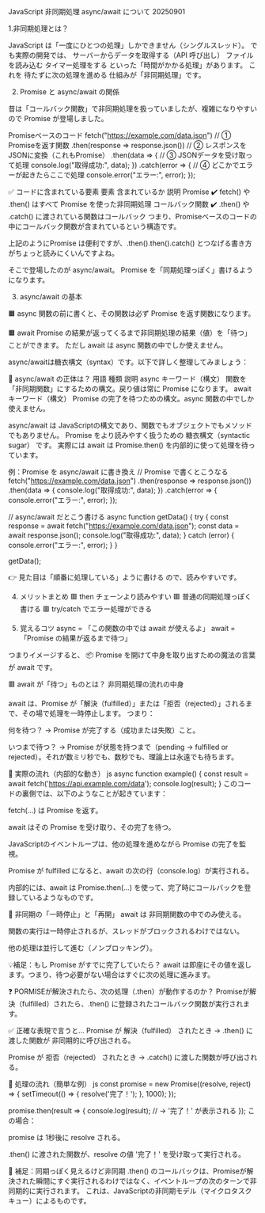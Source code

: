 JavaScript 非同期処理 async/await について 20250901

1.非同期処理とは？

JavaScript は「一度にひとつの処理」しかできません（シングルスレッド）。
でも実際の開発では、
サーバーからデータを取得する（API 呼び出し）
ファイルを読み込む
タイマー処理をする
といった「時間がかかる処理」があります。
これを 待たずに次の処理を進める 仕組みが「非同期処理」です。

2. Promise と async/await の関係

昔は「コールバック関数」で非同期処理を扱っていましたが、複雑になりやすいので Promise が登場しました。

Promiseベースのコード
fetch("https://example.com/data.json") // ① Promiseを返す関数
  .then(response => response.json())   // ② レスポンスをJSONに変換（これもPromise）
  .then(data => {                      // ③ JSONデータを受け取って処理
    console.log("取得成功:", data);
  })
  .catch(error => {                    // ④ どこかでエラーが起きたらここで処理
    console.error("エラー:", error);
  });

✅ コードに含まれている要素
要素	            含まれているか	    説明
Promise	            ✔️	            fetch() や .then() はすべて Promise を使った非同期処理
コールバック関数     ✔️              .then() や .catch() に渡されている関数はコールバック
つまり、Promiseベースのコードの中にコールバック関数が含まれているという構造です。

上記のようにPromise は便利ですが、.then().then().catch() とつなげる書き方がちょっと読みにくいんですよね。

そこで登場したのが async/await。
Promise を「同期処理っぽく」書けるようになります。

3. async/await の基本

🟧 async
関数の前に書くと、その関数は必ず Promise を返す関数になります。

🟧 await
Promise の結果が返ってくるまで非同期処理の結果（値）を「待つ」ことができます。
ただし await は async 関数の中でしか使えません。


async/awaitは糖衣構文（syntax）です。以下で詳しく整理してみましょう：

🧠 async/await の正体は？
用語	    種類	            説明
async	キーワード（構文）	関数を「非同期関数」にするための構文。戻り値は常に Promise になります。
await	キーワード（構文）	Promise の完了を待つための構文。async 関数の中でしか使えません。

async/await は JavaScriptの構文であり、関数でもオブジェクトでもメソッドでもありません。
Promise をより読みやすく扱うための 糖衣構文（syntactic sugar） です。
実際には await は Promise.then() を内部的に使って処理を待っています。

例：Promise を async/await に書き換え
// Promise で書くとこうなる
fetch("https://example.com/data.json")
  .then(response => response.json())
  .then(data => {
    console.log("取得成功:", data);
  })
  .catch(error => {
    console.error("エラー:", error);
  });


// async/await だとこう書ける
async function getData() {
  try {
    const response = await fetch("https://example.com/data.json");
    const data = await response.json();
    console.log("取得成功:", data);
  } catch (error) {
    console.error("エラー:", error);
  }
}

getData();


👉 見た目は「順番に処理している」ように書ける ので、読みやすいです。

4. メリットまとめ
🟥 then チェーンより読みやすい
🟥 普通の同期処理っぽく書ける
🟥 try/catch でエラー処理ができる

5. 覚えるコツ
async = 「この関数の中では await が使えるよ」
await = 「Promise の結果が返るまで待つ」

つまりイメージすると、
📦 Promise を開けて中身を取り出すための魔法の言葉 が await です。


🟥 await が「待つ」ものとは？ 非同期処理の流れの中身

await は、Promise が「解決（fulfilled）」または「拒否（rejected）」されるまで、その場で処理を一時停止します。
つまり：

何を待つ？ → Promise が完了する（成功または失敗）こと。

いつまで待つ？ → Promise が状態を持つまで（pending → fulfilled or rejected）。それが数ミリ秒でも、数秒でも、理論上は永遠でも待ちます。

🔧 実際の流れ（内部的な動き）
js
async function example() {
  const result = await fetch('https://api.example.com/data');
  console.log(result);
}
このコードの裏側では、以下のようなことが起きています：

fetch(...) は Promise を返す。

await はその Promise を受け取り、その完了を待つ。

JavaScriptのイベントループは、他の処理を進めながら Promise の完了を監視。

Promise が fulfilled になると、await の次の行（console.log）が実行される。

内部的には、await は Promise.then(...) を使って、完了時にコールバックを登録しているようなものです。

🧵 非同期の「一時停止」と「再開」
await は 非同期関数の中でのみ使える。

関数の実行は一時停止されるが、スレッドがブロックされるわけではない。

他の処理は並行して進む（ノンブロッキング）。

💡補足：もし Promise がすでに完了していたら？
await は即座にその値を返します。つまり、待つ必要がない場合はすぐに次の処理に進みます。


❓ PORMISEが解決されたら、次の処理（.then）が動作するのか？
Promiseが解決（fulfilled）されたら、.then() に登録されたコールバック関数が実行されます。

✅ 正確な表現で言うと…
Promise が 解決（fulfilled） されたとき → .then() に渡した関数が 非同期的に呼び出される。

Promise が 拒否（rejected） されたとき → .catch() に渡した関数が呼び出される。

🔄 処理の流れ（簡単な例）
js
const promise = new Promise((resolve, reject) => {
  setTimeout(() => {
    resolve('完了！');
  }, 1000);
});

promise.then(result => {
  console.log(result); // → '完了！' が表示される
});
この場合：

promise は 1秒後に resolve される。

.then() に渡された関数が、resolve の値 '完了！' を受け取って実行される。

🧠 補足：同期っぽく見えるけど非同期
.then() のコールバックは、Promiseが解決された瞬間にすぐ実行されるわけではなく、イベントループの次のターンで非同期的に実行されます。
これは、JavaScriptの非同期モデル（マイクロタスクキュー）によるものです。